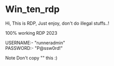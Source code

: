 # Win_ten_rdp
Hi, 
This is RDP,
Just enjoy, don't do illegal stuffs..!

100% working RDP 2023

USERNAME:- "runneradmin"    
PASSWORD:- "P@ssw0rd!"

Note Don't copy  "" this :)

